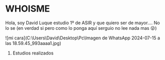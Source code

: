 # WHOISME

Hola, soy David Luque estudio 1º de ASIR y que quiero ser de mayor.... No lo se (en verdad si pero como lo ponga aquí serguio no lee nada mas 😜) 

![mi cara](C:\Users\David\Desktop\Pc\Imagen de WhatsApp 2024-07-15 a las 18.59.45_993aaaa1.jpg)


1. Estudios realizados 

 
